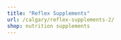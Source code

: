 ```yaml
---
title: "Reflex Supplements"
url: /calgary/reflex-supplements-2/
shop: nutrition supplements
---
```

